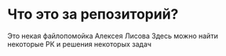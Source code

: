 # Что это за репозиторий?
Это некая файлопомойка Алексея Лисова
Здесь можно найти некоторые РК и решения некоторых задач
